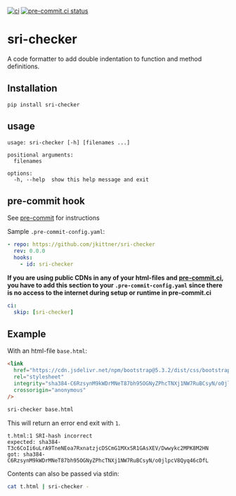 [![ci](https://github.com/jkittner/sri-checker/actions/workflows/ci.yml/badge.svg)](https://github.com/jkittner/sri-checker/actions/workflows/ci.yml)
[![pre-commit.ci status](https://results.pre-commit.ci/badge/github/jkittner/sri-checker/main.svg)](https://results.pre-commit.ci/latest/github/jkittner/sri-checker/main)

# sri-checker

A code formatter to add double indentation to function and method definitions.

## Installation

`pip install sri-checker`

## usage

```console
usage: sri-checker [-h] [filenames ...]

positional arguments:
  filenames

options:
  -h, --help  show this help message and exit
```

## pre-commit hook

See [pre-commit](https://pre-commit.com) for instructions

Sample `.pre-commit-config.yaml`:

```yaml
- repo: https://github.com/jkittner/sri-checker
  rev: 0.0.0
  hooks:
    - id: sri-checker
```

**If you are using public CDNs in any of your html-files and [pre-commit.ci](https://pre-commit.ci), you have to add this section to your `.pre-commit-config.yaml` since there is no access to the internet during setup or runtime in pre-commit.ci**

```yaml
ci:
  skip: [sri-checker]
```

## Example

With an html-file `base.html`:

```html
<link
  href="https://cdn.jsdelivr.net/npm/bootstrap@5.3.2/dist/css/bootstrap.min.css"
  rel="stylesheet"
  integrity="sha384-C6RzsynM9kWDrMNeT87bh95OGNyZPhcTNXj1NW7RuBCsyN/o0jlpcV8Qyq46cDfL"
  crossorigin="anonymous"
/>
```

```bash
sri-checker base.html
```

This will return an error end exit with `1`.

```console
t.html:1 SRI-hash incorrect
expected: sha384-T3c6CoIi6uLrA9TneNEoa7RxnatzjcDSCmG1MXxSR1GAsXEV/Dwwykc2MPK8M2HN
got: sha384-C6RzsynM9kWDrMNeT87bh95OGNyZPhcTNXj1NW7RuBCsyN/o0jlpcV8Qyq46cDfL

```

Contents can also be passed via stdin:

```bash
cat t.html | sri-checker -
```
